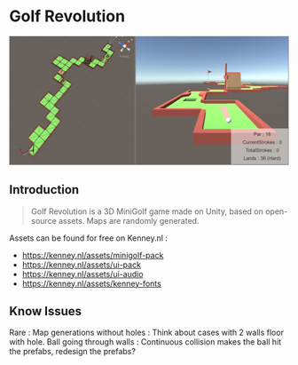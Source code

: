 # Golf Revolution

![Game_Screenshot](https://raw.githubusercontent.com/Aleqsd/GolfRevolution/master/Assets/Screenshots/Golf04.01.png?token=AOQ3a08GQfUvzNtOoQTa6-ICZfDPy2HFks5asmfSwA%3D%3D)

## Introduction

> Golf Revolution is a 3D MiniGolf game made on Unity, based on open-source assets.
Maps are randomly generated.

Assets can be found for free on Kenney.nl :
-	https://kenney.nl/assets/minigolf-pack
-	https://kenney.nl/assets/ui-pack
-	https://kenney.nl/assets/ui-audio
-	https://kenney.nl/assets/kenney-fonts

## Know Issues

Rare : 
Map generations without holes : Think about cases with 2 walls floor with hole.
Ball going through walls : Continuous collision makes the ball hit the prefabs, redesign the prefabs?

